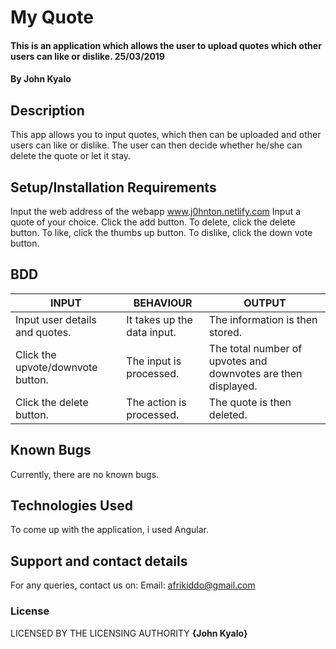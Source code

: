 # My Quote
#### This is an application which allows the user to upload quotes which other users can like or dislike. 25/03/2019
#### By **John Kyalo**
## Description
This app allows you to input quotes, which then can be uploaded and other users can like or dislike. The user can then decide whether he/she can delete the quote or let it stay.
## Setup/Installation Requirements
Input the web address of the webapp www.j0hnton.netlify.com
Input a quote of your choice.
Click the add button.
To delete, click the delete button.
To like, click the thumbs up button.
To dislike, click the down vote button.
## BDD
| INPUT                             | BEHAVIOUR                   | OUTPUT                                                        |  
|-----------------------------------|-----------------------------|---------------------------------------------------------------|
| Input user details and quotes.    | It takes up the data input. | The information is then stored.                               |  
| Click the upvote/downvote button. | The input is processed.     | The total number of upvotes and downvotes are then displayed. |  
| Click the delete button.          | The action is processed.    | The quote is then deleted.                                    
## Known Bugs
Currently, there are no known bugs.
## Technologies Used
To come up with the application, i used Angular.
## Support and contact details
For any queries, contact us on:
Email: afrikiddo@gmail.com
### License
LICENSED BY THE LICENSING AUTHORITY **{John Kyalo}**

